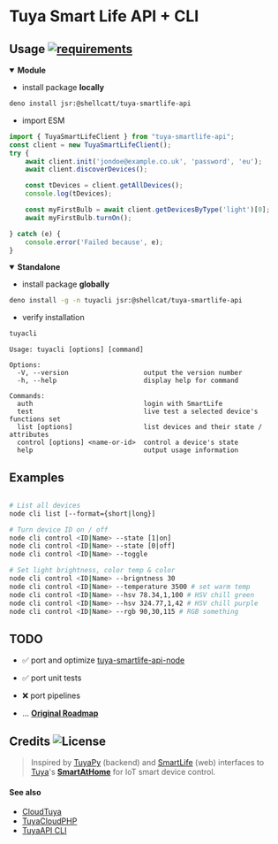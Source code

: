 # Tuya Smart Life API + CLI   

## Usage  [![requirements]( https://img.shields.io/badge/requires-deno-blue?logo=deno)](https://docs.deno.com/runtime/getting_started/installation/)


<details open>
<summary> <strong> Module </strong> </summary>

- install package **locally** 
```bash
deno install jsr:@shellcatt/tuya-smartlife-api
```

- import ESM

```javascript
import { TuyaSmartLifeClient } from "tuya-smartlife-api";
const client = new TuyaSmartLifeClient();
try {
	await client.init('jondoe@example.co.uk', 'password', 'eu');
	await client.discoverDevices();

	const tDevices = client.getAllDevices();
	console.log(tDevices);

	const myFirstBulb = await client.getDevicesByType('light')[0];
	await myFirstBulb.turnOn();

} catch (e) {
	console.error('Failed because', e);
}
```

</details>

<details open>
<summary> <strong> Standalone </strong> </summary>

- install package **globally**
```bash
deno install -g -n tuyacli jsr:@shellcat/tuya-smartlife-api 
```

- verify installation  
```bash
tuyacli
```
```
Usage: tuyacli [options] [command]

Options:
  -V, --version                   output the version number
  -h, --help                      display help for command

Commands:
  auth                            login with SmartLife
  test                            live test a selected device's functions set
  list [options]                  list devices and their state / attributes
  control [options] <name-or-id>  control a device's state
  help                            output usage information
```

</details>

## Examples 

```bash

# List all devices
node cli list [--format={short|long}]

# Turn device ID on / off
node cli control <ID|Name> --state [1|on]
node cli control <ID|Name> --state [0|off]
node cli control <ID|Name> --toggle

# Set light brightness, color temp & color 
node cli control <ID|Name> --brigntness 30 
node cli control <ID|Name> --temperature 3500 # set warm temp
node cli control <ID|Name> --hsv 78.34,1,100 # HSV chill green
node cli control <ID|Name> --hsv 324.77,1,42 # HSV chill purple
node cli control <ID|Name> --rgb 90,30,115 # RGB something
```


## TODO 

- ✅ port and optimize [tuya-smartlife-api-node](https://github.com/shellcatt/tuya-smartlife-api-node)
- ✅ port unit tests
- ❌ port pipelines

- ... [**Original Roadmap**](https://github.com/shellcatt/tuya-smartlife-api-node#roadmap)


## Credits ![License](https://img.shields.io/badge/license-MIT-73901d)

> Inspired by [TuyaPy](https://pypi.org/project/tuyapy/) (backend) and [SmartLife](https://github.com/ndg63276/smartlife) (web) interfaces to [Tuya](https://tuya.com/)'s **[SmartAtHome](https://smartathome.co.uk/smartlife/)** for IoT smart device control. 



#### See also 
 - [CloudTuya](https://github.com/unparagoned/cloudtuya)
 - [TuyaCloudPHP](https://github.com/Aymkdn/tuyacloud-php)
 - [TuyaAPI CLI](https://github.com/TuyaAPI/cli)

